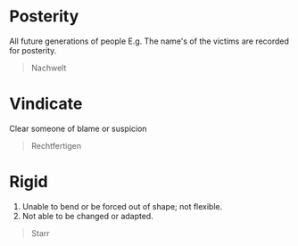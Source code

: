 # Posterity
All future generations of people
E.g. The name's of the victims are recorded for posterity.
> Nachwelt

# Vindicate
Clear someone of blame or suspicion
> Rechtfertigen 

# Rigid
1. Unable to bend or be forced out of shape; not flexible.
2. Not able to be changed or adapted.
> Starr

